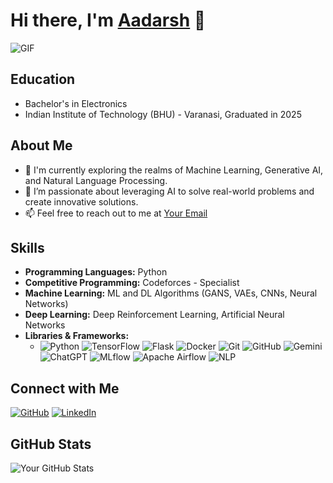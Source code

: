# Hi there, I'm [Aadarsh](https://github.com/Azazel0203) 👋

<img alt="GIF" src="https://media.giphy.com/media/836HiJc7pgzy8iNXCn/giphy.gif" />

## Education
- Bachelor's in Electronics
- Indian Institute of Technology (BHU) - Varanasi, Graduated in 2025

## About Me

- 🌱 I'm currently exploring the realms of Machine Learning, Generative AI, and Natural Language Processing.
- 🔭 I’m passionate about leveraging AI to solve real-world problems and create innovative solutions.
- 📫 Feel free to reach out to me at [Your Email](mailto:aadarshkr.singh.cd.ece21@itbhu.ac.in)

## Skills
- **Programming Languages:** Python
- **Competitive Programming:** Codeforces - Specialist
- **Machine Learning:** ML and DL Algorithms (GANS, VAEs, CNNs, Neural Networks)
- **Deep Learning:** Deep Reinforcement Learning, Artificial Neural Networks
- **Libraries & Frameworks:** 
  - ![Python](https://img.shields.io/badge/-Python-3776AB?style=flat-square&logo=python&logoColor=white)
![TensorFlow](https://img.shields.io/badge/-TensorFlow-FF6F00?style=flat-square&logo=tensorflow&logoColor=white)
![Flask](https://img.shields.io/badge/-Flask-000000?style=flat-square&logo=flask&logoColor=white)
![Docker](https://img.shields.io/badge/-Docker-2496ED?style=flat-square&logo=docker&logoColor=white)
![Git](https://img.shields.io/badge/-Git-F05032?style=flat-square&logo=git&logoColor=white)
![GitHub](https://img.shields.io/badge/-GitHub-181717?style=flat-square&logo=github&logoColor=white)
![Gemini](https://img.shields.io/badge/-Gemini-6600cc?style=flat-square)
![ChatGPT](https://img.shields.io/badge/-ChatGPT-29B6F6?style=flat-square)
![MLflow](https://img.shields.io/badge/-MLflow-FF7043?style=flat-square)
![Apache Airflow](https://img.shields.io/badge/-Apache%20Airflow-0175C2?style=flat-square)
![NLP](https://img.shields.io/badge/-NLP-4db6ac?style=flat-square&logo=natural-language-processing&logoColor=white)


## Connect with Me

[![GitHub](https://img.shields.io/badge/-GitHub-181717?style=flat-square&logo=github&logoColor=white)](https://github.com/Azazel0203)
[![LinkedIn](https://img.shields.io/badge/-LinkedIn-0077B5?style=flat-square&logo=linkedin&logoColor=white)](https://www.linkedin.com/in/aadarsh-singh-mlai)

## GitHub Stats

![Your GitHub Stats](https://github-readme-stats.vercel.app/api?username=Azazel0203&show_icons=true&theme=radical)
